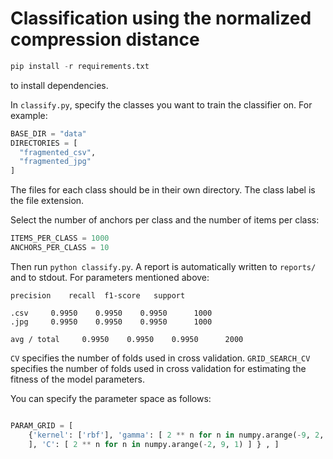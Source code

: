 # Classification using the normalized compression distance

```python
pip install -r requirements.txt
```

to install dependencies.

In `classify.py`, specify the classes you want to train the classifier on. For example:

```python
BASE_DIR = "data"
DIRECTORIES = [
  "fragmented_csv",
  "fragmented_jpg"
]
```

The files for each class should be in their own directory. The class label is the file extension.

Select the number of anchors per class and the number of items per class:

```python
ITEMS_PER_CLASS = 1000
ANCHORS_PER_CLASS = 10
```

Then run `python classify.py`. A report is automatically written to
`reports/` and to stdout. For parameters mentioned above:

```
precision    recall  f1-score   support

.csv     0.9950    0.9950    0.9950      1000
.jpg     0.9950    0.9950    0.9950      1000

avg / total     0.9950    0.9950    0.9950      2000

```


`CV` specifies the number of folds used in cross validation.
`GRID_SEARCH_CV` specifies the number of folds used in cross validation
for estimating the fitness of the model parameters.

You can specify the parameter space as follows:

```python

PARAM_GRID = [
    {'kernel': ['rbf'], 'gamma': [ 2 ** n for n in numpy.arange(-9, 2, 1)
    ], 'C': [ 2 ** n for n in numpy.arange(-2, 9, 1) ] } , ] 

```


